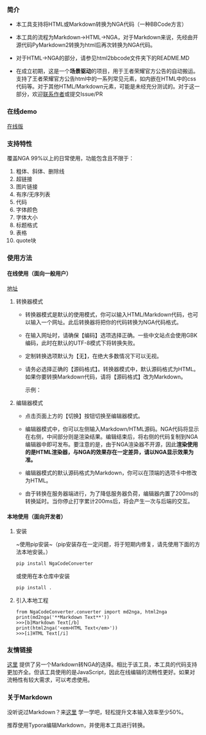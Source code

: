 ### 简介

- 本工具支持将HTML或Markdown转换为NGA代码（一种BBCode方言）

- 本工具的流程为Markdown->HTML->NGA，对于Markdown来说，先经由开源代码PyMarkdown2转换为html后再次转换为NGA代码。
- 对于HTML->NGA的部分，请参见html2bbcode文件夹下的README.MD
- 在成立初期，这是一个**场景驱动**的项目，用于王者荣耀官方公告的自动搬运。支持了王者荣耀官方公告html中的一系列常见元素，如内嵌在HTML中的css代码等。对于其他HTML/Markdown元素，可能是未经充分测试的。对于这一部分，欢迎[联系作者](mailto:3160105216@zju.edu.cn)或提交Issue/PR

### 在线demo

[在线版](https://ricochet.cn/tools/html2bbcode)

### 支持特性

覆盖NGA 99%以上的日常使用，功能包含且不限于：

1. 粗体、斜体、删除线
2. 超链接
3. 图片链接
4. 有序/无序列表
5. 代码
6. 字体颜色
7. 字体大小
8. 标题格式
9. 表格
10. quote块

### 使用方法

#### 在线使用（面向一般用户）

[地址](https://ricochet.cn/tools/html2bbcode)

1. 转换器模式

   - 转换器模式是默认的使用模式，你可以输入HTML/Markdown代码，也可以输入一个网址。此后转换器将把你的代码转换为NGA代码格式。

   - 在输入网址时，请确保【编码】选项选择正确。一些中文站点会使用GBK编码，此时在默认的UTF-8模式下将转换失败。

   - 定制转换选项默认为【无】，在绝大多数情况下可以无视。

   - 请务必选择正确的【源码格式】。转换器模式中，默认源码格式为HTML。如果你要转换Markdown代码，请将【源码格式】改为Markdown。

     示例：

2. 编辑器模式

   - 点击页面上方的【切换】按钮切换至编辑器模式。

   - 编辑器模式中，你可以左侧输入Markdown/HTML源码。NGA代码将显示在右侧，中间部分则是渲染结果。编辑结束后，将右侧的代码复制到NGA编辑器中即可发布。要注意的是，由于NGA渲染器不开源，因此**渲染使用的是HTML渲染器，与NGA的效果存在一定差异，请以NGA显示效果为准。**

   - 编辑器模式的默认源码格式为Markdown，你可以在顶端的选项卡中修改为HTML。

   - 由于转换在服务器端进行，为了降低服务器负荷，编辑器内置了200ms的转换延时。当你停止打字累计200ms后，将会产生一次与后端的交互。


#### 本地使用（面向开发者）

1. 安装

    ~使用pip安装~（pip安装存在一定问题，将于短期内修复，请先使用下面的方法本地安装。）

    ```bash
    pip install NgaCodeConverter
    ```

    或使用在本仓库中安装

    ```bash
    pip install .
    ```

2. 引入本地工程

    ```
    from NgaCodeConverter.converter import md2nga, html2nga
    print(md2nga('**Markdown Text**'))
    >>>[b]Markdown Text[/b]
    print(html2nga('<em>HTML Text</em>'))
    >>>[i]HTML Text[/i]
    ```

### 友情链接

[这里](<https://bbs.nga.cn/read.php?tid=17938274>) 提供了另一个Markdown转NGA的选择。相比于该工具，本工具的代码支持更加齐全。但该工具使用的是JavaScript，因此在线编辑的流畅性更好。如果对流畅性有较大需求，可以考虑使用。

### 关于Markdown

没听说过Markdown？来[这里](https://github.com/adam-p/markdown-here/wiki/Markdown-Cheatsheet) 学一学吧，轻松提升文本输入效率至少50%。

推荐使用Typora编辑Markdown，并使用本工具进行转换。

